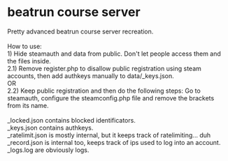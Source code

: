 # beatrun course server
<p>
Pretty advanced beatrun course server recreation.<br><br>
How to use:<br>
1) Hide steamauth and data from public. Don't let people access them and the files inside. <br>
2.1) Remove register.php to disallow public registration using steam accounts, then add authkeys manually to data/_keys.json. <br>
OR<BR>
2.2) Keep public registration and then do the following steps: Go to steamauth, configure the steamconfig.php file and remove the brackets from its name.<br><br>
_locked.json contains blocked identificators.<br>
_keys.json contains authkeys.<br>
_ratelimit.json is mostly internal, but it keeps track of ratelimiting... duh<br>
_record.json is internal too, keeps track of ips used to log into an account.<br>
_logs.log are obviously logs.
</p>
